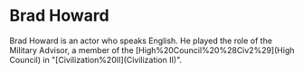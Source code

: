 # Brad Howard

Brad Howard is an actor who speaks English. He played the role of the Military Advisor, a member of the [High%20Council%20%28Civ2%29](High Council) in "[Civilization%20II](Civilization II)".